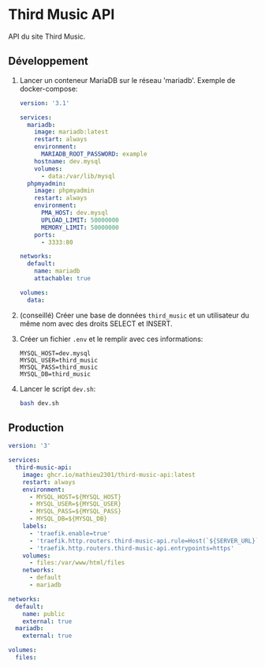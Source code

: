 # Third Music API

API du site Third Music.

## Développement

1. Lancer un conteneur MariaDB sur le réseau 'mariadb'. Exemple de docker-compose:

    ```yml
    version: '3.1'

    services:
      mariadb:
        image: mariadb:latest
        restart: always
        environment:
          MARIADB_ROOT_PASSWORD: example
        hostname: dev.mysql
        volumes:
          - data:/var/lib/mysql
      phpmyadmin:
        image: phpmyadmin
        restart: always
        environment:
          PMA_HOST: dev.mysql
          UPLOAD_LIMIT: 50000000
          MEMORY_LIMIT: 50000000
        ports:
          - 3333:80

    networks:
      default:
        name: mariadb
        attachable: true

    volumes:
      data:
    ```

2. (conseillé) Créer une base de données `third_music` et un utilisateur du même nom avec des droits SELECT et INSERT.
3. Créer un fichier `.env` et le remplir avec ces informations:

    ```env
    MYSQL_HOST=dev.mysql
    MYSQL_USER=third_music
    MYSQL_PASS=third_music
    MYSQL_DB=third_music
    ```

4. Lancer le script `dev.sh`:

    ```bash
    bash dev.sh
    ```

## Production

```yml
version: '3'

services:
  third-music-api:
    image: ghcr.io/mathieu2301/third-music-api:latest
    restart: always
    environment:
      - MYSQL_HOST=${MYSQL_HOST}
      - MYSQL_USER=${MYSQL_USER}
      - MYSQL_PASS=${MYSQL_PASS}
      - MYSQL_DB=${MYSQL_DB}
    labels:
      - 'traefik.enable=true'
      - 'traefik.http.routers.third-music-api.rule=Host(`${SERVER_URL}`)'
      - 'traefik.http.routers.third-music-api.entrypoints=https'
    volumes:
      - files:/var/www/html/files
    networks:
      - default
      - mariadb

networks:
  default:
    name: public
    external: true
  mariadb:
    external: true

volumes:
  files:
```
